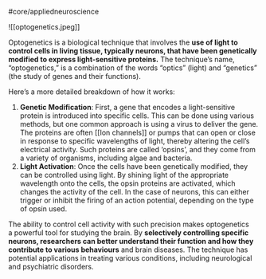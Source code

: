 #core/appliedneuroscience

![[optogenetics.jpeg]]

Optogenetics is a biological technique that involves the **use of light to control cells in living tissue, typically neurons, that have been genetically modified to express light-sensitive proteins.** The technique’s name, “optogenetics,” is a combination of the words “optics” (light) and “genetics” (the study of genes and their functions).

Here’s a more detailed breakdown of how it works:
1. **Genetic Modification**: First, a gene that encodes a light-sensitive protein is introduced into specific cells. This can be done using various methods, but one common approach is using a virus to deliver the gene. The proteins are often [[Ion channels]] or pumps that can open or close in response to specific wavelengths of light, thereby altering the cell’s electrical activity. Such proteins are called ‘opsins’, and they come from a variety of organisms, including algae and bacteria.
2. **Light Activation**: Once the cells have been genetically modified, they can be controlled using light. By shining light of the appropriate wavelength onto the cells, the opsin proteins are activated, which changes the activity of the cell. In the case of neurons, this can either trigger or inhibit the firing of an action potential, depending on the type of opsin used.

The ability to control cell activity with such precision makes optogenetics a powerful tool for studying the brain. By **selectively controlling specific neurons, researchers can better understand their function and how they contribute to various behaviours** and brain diseases. The technique has potential applications in treating various conditions, including neurological and psychiatric disorders.
